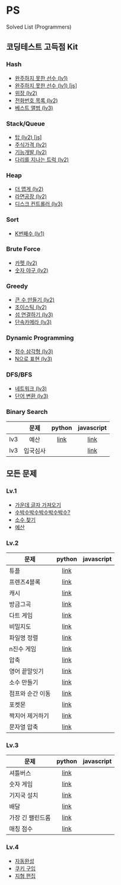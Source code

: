 # PS

Solved List (Programmers)

## 코딩테스트 고득점 Kit 
### Hash
- [완주하지 못한 선수 (lv1)](Programmers/코딩테스트%20고득점%20Kit/Hash/완주하지%20못한%20선수(hash%20lv1).py)
- [완주하지 못한 선수 (lv1) [js]](Programmers/코딩테스트%20고득점%20Kit/Hash/완주하지%20못한%20선수(hash%20lv1).js)
- [위장 (lv2)](Programmers/코딩테스트%20고득점%20Kit/Hash/위장(hash%20lv2).py)
- [전화번호 목록 (lv2)](Programmers/코딩테스트%20고득점%20Kit/Hash/전화번호%20목록(hash%20lv2).py)
- [베스트 앨범 (lv3)](Programmers/코딩테스트%20고득점%20Kit/Hash/베스트%20앨범(hash%20lv3).py)

### Stack/Queue
- [탑 (lv2) [js]](Programmers/코딩테스트%20고득점%20Kit/Stack-Queue/탑(스택-큐%20lv2).js)
- [주식가격 (lv2)](Programmers/코딩테스트%20고득점%20Kit/Stack-Queue/주식가격(stack_queue%20lv2).py)
- [기능개발 (lv2)](Programmers/코딩테스트%20고득점%20Kit/Stack-Queue/기능개발(stack_queue%20lv2).py)
- [다리를 지나는 트럭 (lv2)](Programmers/코딩테스트%20고득점%20Kit/Stack-Queue/다리를%20지나는%20트럭(lv2).py)

### Heap
- [더 맵게 (lv2)](Programmers/코딩테스트%20고득점%20Kit/Heap/더%20맵게(lv2).py)
- [라면공장 (lv2)](Programmers/코딩테스트%20고득점%20Kit/Heap/라면공장(lv2).py)
- [디스크 컨트롤러 (lv3)](Programmers/코딩테스트%20고득점%20Kit/Heap/디스크%20컨트롤러(lv3).py)

### Sort
- [K번째수 (lv1)](Programmers/코딩테스트%20고득점%20Kit/Sort/K번째수(lv1).py)

### Brute Force
- [카펫 (lv2)](Programmers/코딩테스트%20고득점%20Kit/BF/카펫(BF%20lv2).py)
- [숫자 야구 (lv2)](Programmers/코딩테스트%20고득점%20Kit/BF/숫자%20야구(lv2).py)

### Greedy
- [큰 수 만들기 (lv2)](Programmers/코딩테스트%20고득점%20Kit/Greedy/큰%20수%20만들기(greedy%20lv2).py)
- [조이스틱 (lv2)](Programmers/코딩테스트%20고득점%20Kit/Greedy/조이스틱(greedy%20lv2).py)
- [섬 연결하기 (lv3)](Programmers/코딩테스트%20고득점%20Kit/Greedy/섬%20연결하기(greedy%20lv3).py)
- [단속카메라 (lv3)](Programmers/코딩테스트%20고득점%20Kit/Greedy/단속카메라(greedy%20lv3).py)

### Dynamic Programming
- [정수 삼각형 (lv3)](Programmers/코딩테스트%20고득점%20Kit/DP/정수%20삼각형(lv3).py)
- [N으로 표현 (lv3)](Programmers/코딩테스트%20고득점%20Kit/DP/N으로%20표현(lv3).py)

### DFS/BFS
- [네트워크 (lv3)](Programmers/코딩테스트%20고득점%20Kit/DFS-BFS/네트워크(lv3).py)
- [단어 변환 (lv3)](Programmers/코딩테스트%20고득점%20Kit/DFS-BFS/단어%20변환(lv3).py)

### Binary Search
|  | 문제 | python | javascript |
| --- | :---: | :---: | :---: |
| lv3 | 예산 | [link](Programmers/코딩테스트%20고득점%20Kit/BinarySearch/예산.py) | [link](Programmers/코딩테스트%20고득점%20Kit/BinarySearch/예산.js) |
| lv3 | 입국심사 |  | [link](Programmers/코딩테스트%20고득점%20Kit/BinarySearch/입국심사.js) |
## 모든 문제
### Lv.1
- [가운데 글자 가져오기](Programmers/Lv1/가운데-글자-가져오기.py)
- [수박수박수박수박수박수?](Programmers/Lv1/수박수박수박수박수박수.py)
- [소수 찾기](Programmers/Lv1/소수-찾기.py)
- [예산](Programmers/Lv1/예산.py)
### Lv.2
| 문제 | python | javascript |
| --- | :---: | --- |
| 튜플 | [link](Programmers/Lv2/튜플.py) |  |
| 프렌즈4블록 | [link](Programmers/Lv2/프렌즈4블록.py) |  |
| 캐시 | [link](Programmers/Lv2/캐시.py) |  |
| 방금그곡 | [link](Programmers/Lv2/방금그곡.py) |  |
| 다트 게임 | [link](Programmers/Lv2/다트%20게임.py) |  |
| 비밀지도 | [link](Programmers/Lv2/비밀지도.py) |  |
| 파일명 정렬 | [link](Programmers/Lv2/파일명%20정렬.py) |  |
| n진수 게임 | [link](Programmers/Lv2/n진수%20게임.py) |  |
| 압축 | [link](Programmers/Lv2/압축.py) |  |
| 영어 끝말잇기 | [link](Programmers/Lv2/영어%20끝말잇기.py) |  |
| 소수 만들기 | [link](Programmers/Lv2/소수%20만들기.py) |  |
| 점프와 순간 이동 | [link](Programmers/Lv2/점프와%20순간%20이동.py) |  |
| 포켓몬 | [link](Programmers/Lv2/포켓몬.py) |  |
| 짝지어 제거하기 | [link](Programmers/Lv2/짝지어%20제거하기.py) |  |
| 문자열 압축 | [link](Programmers/Lv2/문자열%20압축.py) |  |
### Lv.3
| 문제 | python | javascript |
| --- | :---: | --- |
| 셔틀버스 | [link](Programmers/Lv3/셔틀버스.py) |  |
| 숫자 게임 | [link](Programmers/Lv3/숫자%20게임.py) |  |
| 기지국 설치 | [link](Programmers/Lv3/기지국%20설치.py) |  |
| 배달 | [link](Programmers/Lv3/배달.py) |  |
| 가장 긴 팰린드롬 | [link](Programmers/Lv3/가장%20긴%20팰린드롬.py) |  |
| 매칭 점수 | [link](Programmers/Lv3/매칭%20점수.py) |  |
### Lv.4
- [자동완성](Programmers/Lv4/자동완성.py)
- [쿠키 구입](Programmers/Lv4/쿠키%20구입.py)
- [지형 편집](Programmers/Lv4/지형%20편집.py)